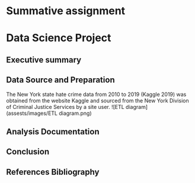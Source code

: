 # Summative assignment
# Data Science Project



## Executive summary



## Data Source and Preparation
The New York state hate crime data from 2010 to 2019 (Kaggle 2019) was obtained from the website Kaggle and sourced from the New York Division of Criminal Justice Services by a site user. 
![ETL diagram](assests/images/ETL diagram.png)

## Analysis Documentation


## Conclusion


## References Bibliography




